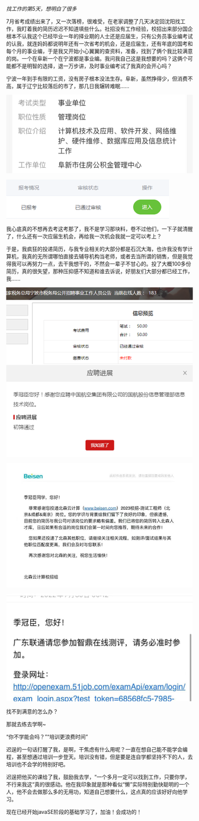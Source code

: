 
*找工作的第5天，想明白了很多*<!--more-->

7月省考成绩出来了，又一次落榜，很难受，在老家调整了几天决定回沈阳找工作，我盯着我的简历迟迟不知道填些什么。社招没有工作经验，校招出来部分国企根本不认我这个已经毕业一年的择业期的人士还是应届生，只有公务员事业编考试的认我，就连妈妈都说明年还有一次省考的机会，还是应届生，还有年底的国考和每个月的事业编，于是我又开始小心翼翼的查资料，准备，找到了俩个我比较满意的岗。一个在阜新一个在宁波都是事业编。我问我自己这是我想要的吗？这俩个可能都不是明智的选择，退一万步讲，及时事业编考试了我真的会开心吗？

宁波一年到手有限的工资，没有房子根本没法生存。阜新，虽然挣得少，但消费不高，属于辽宁比较落后的市了，那几日我辗转难眠......

![3ee1b7445e1c909eb01d87551606032](找工作那些事儿/3ee1b7445e1c909eb01d87551606032-1659518937174.jpg)

![4f115509ed461af920467183ed33052](找工作那些事儿/4f115509ed461af920467183ed33052.png)

我心底真的不想再去考这考那了，我不是学习那块料，卷不过他们，一下子就清醒了，什么还有一次应届生机会，再给我一次机会我就一定可以考上？

于是，我疯狂的投递简历，与我专业相关的大部分都是石沉大海，也许我没有学计算机，我真的无所谓哪怕直接去辅导机构当老师，或者去当所谓的销售，但是我觉得我可以再努力一点，去干我想干的，不然会一辈子不甘心的。投了大概100多份简历，真的很失望，那种压抑感不知道和谁去诉说，好朋友们大部分都已经工作，我......

![d91c9cf42918528b49afd3e880a193e](找工作那些事儿/d91c9cf42918528b49afd3e880a193e.png)![045d95237b185974cab89f6ce45eb8d](找工作那些事儿/045d95237b185974cab89f6ce45eb8d.png)

![3a0a9b331294d09999642da54946a11](找工作那些事儿/3a0a9b331294d09999642da54946a11.jpg)

![06e3834d355ce0e0b9436f149d8c09a](找工作那些事儿/06e3834d355ce0e0b9436f149d8c09a.jpg)

找不到满意的怎么办？

那就去练去学啊~  

“你不学能会吗？”“培训更浪费时间”

迟逞的一句话打醒了我，是啊，干焦虑有什么用呢？一直在想自己能不能学会编程，甚至想通过培训一步登天。培训没有错，但是要是连自学都坚持不下的人，去培训也不会学的特别好吧。

迟逞把他买的课给了我，鼓励我去学，“一个多月一定可以找到工作，只要你学，不行来我这“真的很感动。他在我印象就是那种看似“懒”实际特别勤快聪明的一个人，他不会去做那么多的无用功，知道自己想要什么，这点真的应该好好向他学习。

现在已经开始javaSE阶段的基础学习了，加油！会成功的！




